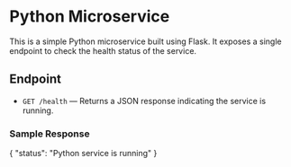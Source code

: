 # Python Microservice

This is a simple Python microservice built using Flask. It exposes a single endpoint to check the health status of the service.

## Endpoint

- `GET /health` — Returns a JSON response indicating the service is running.

### Sample Response

{
  "status": "Python service is running"
}
